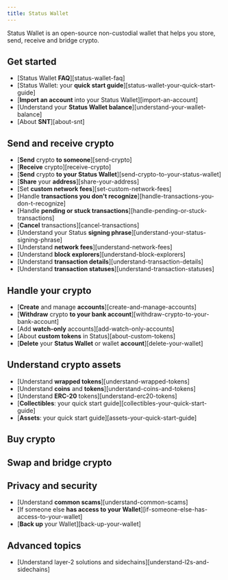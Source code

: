 ```yaml
---
title: Status Wallet
---
```


Status Wallet is an open-source non-custodial wallet that helps you store, send, receive and bridge crypto.

## Get started

- [Status Wallet **FAQ**][status-wallet-faq]
- [Status Wallet: your **quick start guide**][status-wallet-your-quick-start-guide]
- [**Import an account** into your Status Wallet][import-an-account]
- [Understand your **Status Wallet balance**][understand-your-wallet-balance]
- [About **SNT**][about-snt]

## Send and receive crypto

- [**Send** crypto **to someone**][send-crypto]
- [**Receive** crypto][receive-crypto]
- [**Send** crypto **to your Status Wallet**][send-crypto-to-your-status-wallet]
- [**Share** your **address**][share-your-address]
- [Set **custom network fees**][set-custom-network-fees]
- [Handle **transactions you don't recognize**][handle-transactions-you-don-t-recognize]
- [Handle **pending or stuck transactions**][handle-pending-or-stuck-transactions]
- [**Cancel** transactions][cancel-transactions]
- [Understand your Status **signing phrase**][understand-your-status-signing-phrase]
- [Understand **network fees**][understand-network-fees]
- [Understand **block explorers**][understand-block-explorers]
- [Understand **transaction details**][understand-transaction-details]
- [Understand **transaction statuses**][understand-transaction-statuses]

## Handle your crypto

- [**Create** and manage **accounts**][create-and-manage-accounts]
- [**Withdraw** crypto **to your bank account**][withdraw-crypto-to-your-bank-account]
- [Add **watch-only** accounts][add-watch-only-accounts]
- [About **custom tokens** in Status][about-custom-tokens]
- [**Delete** your **Status Wallet** or wallet **account**][delete-your-wallet]

## Understand crypto assets

- [Understand **wrapped tokens**][understand-wrapped-tokens]
- [Understand **coins** and **tokens**][understand-coins-and-tokens]
- [Understand **ERC-20** tokens][understand-erc20-tokens]
- [**Collectibles**: your quick start guide][collectibles-your-quick-start-guide]
- [**Assets**: your quick start guide][assets-your-quick-start-guide]

## Buy crypto

## Swap and bridge crypto

## Privacy and security

- [Understand **common scams**][understand-common-scams]
- [If someone else **has access to your Wallet**][if-someone-else-has-access-to-your-wallet]
- [**Back up** your Wallet][back-up-your-wallet]

## Advanced topics

- [Understand layer-2 solutions and sidechains][understand-l2s-and-sidechains]
